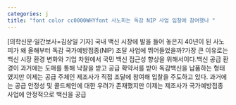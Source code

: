 ```yaml
---
categories: j
title: "font color cc0000WHYfont 사노피는 독감 NIP 사업 입찰에 참여했나 "
---
```

[의학신문·일간보사=김상일 기자] 국내 백신 시장에 발을 들어 놓은지 40년이 된 사노피가 왜 올해부터 독감 국가예방접종(NIP) 조달 사업에 뛰어들었을까?가장 큰 이유로는 백신 시장 환경 변화와 기업 차원에서 국민 백신 접근성 향상을 위해서이다.백신 공급 환경이 과거에는 도매를 통해 낙찰을 받고 공급 확약서를 받아 독감백신을 납품하는 형태였지만 이제는 공급 주체인 제조사가 직접 조달에 참여해 입찰을 주도하고 있다. 과거에는 공급 안정성 및 콜드체인에 대한 우려가 존재했지만 이제는 제조사가 국가예방접종 사업에 안정적으로 백신을 공급